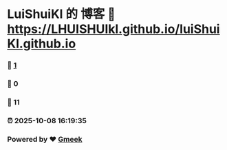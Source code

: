 # LuiShuiKl 的 博客 :link: https://LHUISHUIkl.github.io/luiShuiKl.github.io 
### :page_facing_up: [1](https://LHUISHUIkl.github.io/luiShuiKl.github.io/tag.html) 
### :speech_balloon: 0 
### :hibiscus: 11 
### :alarm_clock: 2025-10-08 16:19:35 
### Powered by :heart: [Gmeek](https://github.com/Meekdai/Gmeek)
